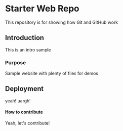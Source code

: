 # Starter Web Repo

This repository is for showing how Git and GitHub work


## Introduction

This is an intro sample

### Purpose

Sample website with plenty of files for demos

## Deployment

yeah! uargh!

#### How to contribute

Yeah, let's contribute!